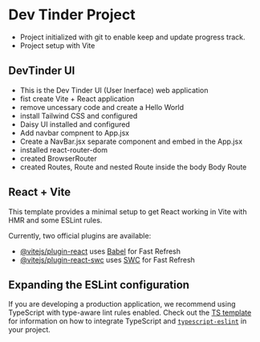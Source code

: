 # Dev Tinder Project

- Project initialized with git to enable keep and update progress track.
- Project setup with Vite

## DevTinder UI

- This is the Dev Tinder UI (User Inerface) web application
- fist create Vite + React application
- remove uncessary code and create a Hello World
- install Tailwind CSS and configured
- Daisy UI installed and configured
- Add navbar compnent to App.jsx
- Create a NavBar.jsx separate component and embed in the App.jsx
- installed react-router-dom
- created BrowserRouter
- created Routes, Route and nested Route inside the body Body Route


## React + Vite

This template provides a minimal setup to get React working in Vite with HMR and some ESLint rules.

Currently, two official plugins are available:

- [@vitejs/plugin-react](https://github.com/vitejs/vite-plugin-react/blob/main/packages/plugin-react) uses [Babel](https://babeljs.io/) for Fast Refresh
- [@vitejs/plugin-react-swc](https://github.com/vitejs/vite-plugin-react/blob/main/packages/plugin-react-swc) uses [SWC](https://swc.rs/) for Fast Refresh

## Expanding the ESLint configuration

If you are developing a production application, we recommend using TypeScript with type-aware lint rules enabled. Check out the [TS template](https://github.com/vitejs/vite/tree/main/packages/create-vite/template-react-ts) for information on how to integrate TypeScript and [`typescript-eslint`](https://typescript-eslint.io) in your project.
